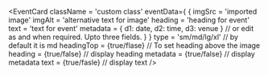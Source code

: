 <EventCard
    className = 'custom class'
    eventData={
        {
            imgSrc = 'imported image'
            imgAlt = 'alternative text for image'
            heading = 'heading for event'
            text = 'text for event'
            metadata = {
                        d1: date,
                        d2: time,
                        d3: venue
            }
            // or edit as and when required. Upto three fields.
        }
    }
    type = 'sm/md/lg/xl' // by default it is md
    headingTop = {true/flase} // To set heading above the image
    heading = {true/false} // display heading
    metadata = {true/false} // display metadata
    text = {true/fasle} // display text
/>

<!-- use custom class to override css -->